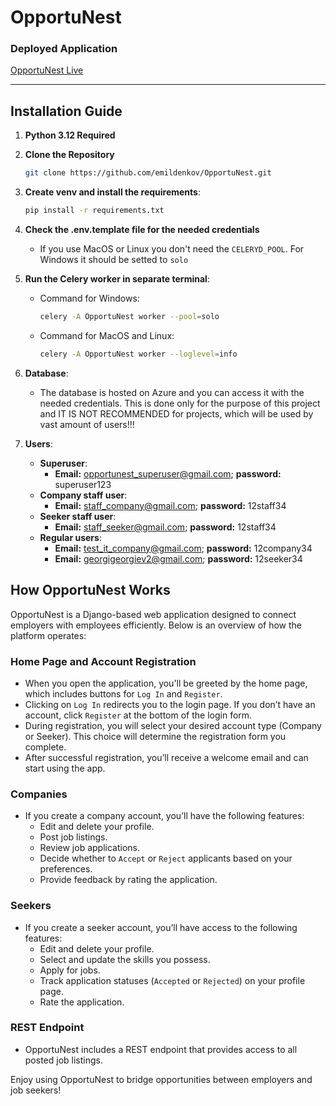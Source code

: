 # OpportuNest

### Deployed Application
[OpportuNest Live](https://opportunest-ffh3cuh7cyhyhhbh.italynorth-01.azurewebsites.net)

---


## Installation Guide
1. **Python 3.12 Required**

2. **Clone the Repository**
   ```sh
   git clone https://github.com/emildenkov/OpportuNest.git
   ```

3. **Create venv and install the requirements**:
   ```sh
   pip install -r requirements.txt 
   ```

4. **Check the .env.template file for the needed credentials**
   - If you use MacOS or Linux you don't need the `CELERYD_POOL`. For Windows it should be setted to `solo`

5. **Run the Celery worker in separate terminal**:
   - Command for Windows:
     ```sh
     celery -A OpportuNest worker --pool=solo
     ```
   - Command for MacOS and Linux:
     ```sh
     celery -A OpportuNest worker --loglevel=info
     ```
     
6. **Database**:
   - The database is hosted on Azure and you can access it with the needed credentials. This is done only for the purpose of this project and IT IS NOT RECOMMENDED for projects, which will be used by vast amount of users!!!

7. **Users**:
   - **Superuser**:
      - **Email:** opportunest_superuser@gmail.com; **password:** superuser123
   - **Company staff user**:
      - **Email:** staff_company@gmail.com; **password:** 12staff34
   - **Seeker staff user**:
      - **Email:** staff_seeker@gmail.com; **password:** 12staff34
   - **Regular users**:
      - **Email:** test_it_company@gmail.com; **password:** 12company34
      - **Email:** georgigeorgiev2@gmail.com; **password:** 12seeker34

## How OpportuNest Works

OpportuNest is a Django-based web application designed to connect employers with employees efficiently. Below is an overview of how the platform operates:

### Home Page and Account Registration
- When you open the application, you'll be greeted by the home page, which includes buttons for `Log In` and `Register`.
- Clicking on `Log In` redirects you to the login page. If you don’t have an account, click `Register` at the bottom of the login form. 
- During registration, you will select your desired account type (Company or Seeker). This choice will determine the registration form you complete.
- After successful registration, you’ll receive a welcome email and can start using the app.

### Companies
- If you create a company account, you’ll have the following features:
  - Edit and delete your profile.
  - Post job listings.
  - Review job applications.
  - Decide whether to `Accept` or `Reject` applicants based on your preferences.
  - Provide feedback by rating the application.

### Seekers
- If you create a seeker account, you’ll have access to the following features:
  - Edit and delete your profile.
  - Select and update the skills you possess.
  - Apply for jobs.
  - Track application statuses (`Accepted` or `Rejected`) on your profile page.
  - Rate the application.

### REST Endpoint
- OpportuNest includes a REST endpoint that provides access to all posted job listings.

Enjoy using OpportuNest to bridge opportunities between employers and job seekers!
